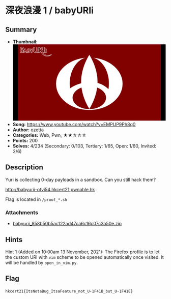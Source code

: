 深夜浪漫 1 / babyURIi
===

## Summary

* **Thumbnail:** ![](thumbnail.jpg)
* **Song:** https://www.youtube.com/watch?v=EMPUP9Ph8q0
* **Author:** ozetta
* **Categories:** Web, Pwn, ★★☆☆☆
* **Points:** 200
* **Solves:** 4/234 (Secondary: 0/103, Tertiary: 1/65, Open: 1/60, Invited: 2/6)

## Description

Yuri is collecting 0-day payloads in a sandbox. Can you still hack them?

http://babyurii-otvi54.hkcert21.pwnable.hk

Flag is located in `/proof_*.sh`

### Attachments

- [babyurii_858b50b5ac122ad47ca6c16c07c3a50e.zip](https://github.com/blackb6a/hkcert-ctf-2021-challenges/releases/download/v1.0.0/babyurii_858b50b5ac122ad47ca6c16c07c3a50e.zip)

## Hints

Hint 1 (Added on 10:00am 13 November, 2021):
The Firefox profile is to let the custom URI with `vim` scheme to be opened automatically once visited. It will be handled by `open_in_vim.py`.

## Flag

`hkcert21{ItsNotaBug_ItsaFeature_not_U-1F41B_but_U-1F41E}`
